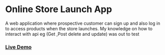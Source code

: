 # Online Store Launch App
A web application where prospective customer can sign up and also log in to  access products when the store launches.
My knowledge on how to interact with api eg (Get ,Post delete and update) was out to test

### [Live Demo](https://eligifty-coder.github.io/jsminna-online-store-launching/)

